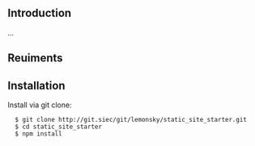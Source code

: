 ## Introduction

...

## Reuiments



Installation
------------  
  Install via git clone:

      $ git clone http://git.siec/git/lemonsky/static_site_starter.git
      $ cd static_site_starter
      $ npm install
